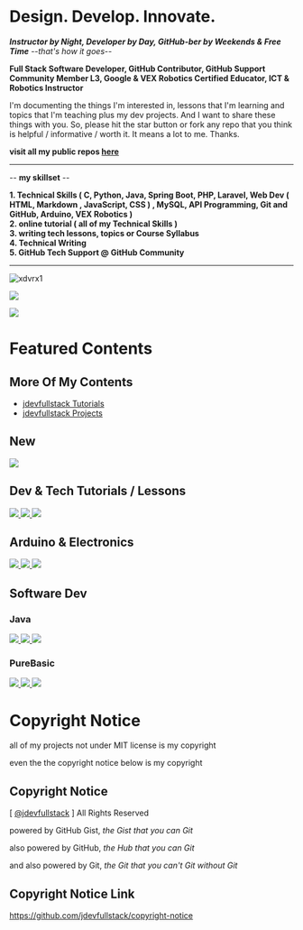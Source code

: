 # Design. Develop. Innovate.
***Instructor by Night, Developer by Day, GitHub-ber by Weekends & Free Time*** --*that's how it goes*-- 

**Full Stack Software Developer, GitHub Contributor, GitHub Support Community Member L3, Google & VEX Robotics Certified Educator, ICT & Robotics Instructor** 

I'm documenting the things I'm interested in,
lessons that I'm learning and topics that I'm teaching
plus my dev projects.
And I want to share these things with you.
So, please hit the star button or fork any repo 
that you think is helpful / informative / 
worth it. It means a lot to me. Thanks.

**visit all my public repos [here](https://github.com/jdevfullstack?tab=repositories&q=&type=source&language=&sort=name)**

***

-- **my skillset** --

**1. Technical Skills ( C, Python, Java, Spring Boot, PHP, Laravel, Web Dev ( HTML, Markdown , JavaScript, CSS ) , MySQL, API Programming, Git and GitHub, Arduino, VEX Robotics )**          
**2. online tutorial ( all of my Technical Skills )**         
**3. writing tech lessons, topics or Course Syllabus**          
**4. Technical Writing**    
**5. GitHub Tech Support @ GitHub Community**   

***

<p align="left"> 
  <img src="https://komarev.com/ghpvc/?username=xdvrx1&label=PROFILE+VIEWS" alt="xdvrx1" /> 
</p>

<p align="left">	  
 <a href="https://xdvrx1.github.io/"><img src="https://hits.seeyoufarm.com/api/count/incr/badge.svg?url=https%3A%2F%2Fxdvrx1.github.io&count_bg=%2379C83D&title_bg=%23555555&icon=&icon_color=%23E7E7E7&title=HOME+PAGE+VIEWS&edge_flat=false"/></a>
</p>	

<p align="left"> <img src="https://github-readme-stats.vercel.app/api?username=jdevfullstack&theme=tokyonight&show_icons=true&hide_border=true&count_private=true&include_all_commits=true" /> </p>

# Featured Contents

## More Of My Contents

- [jdevfullstack Tutorials](https://github.com/jdevfullstack-tutorials)
- [jdevfullstack Projects](https://github.com/jdevfullstack-projects)


## New

<a href="https://github.com/jdevfullstack/thoughts-on-gpt">
  <img src="https://github-readme-stats.vercel.app/api/pin/?username=jdevfullstack&repo=thoughts-on-gpt&theme=tokyonight&description_lines_count=2" />
</a>

## Dev & Tech Tutorials / Lessons

<a href="https://github.com/jdevfullstack/programming-core-concepts">
  <img src="https://github-readme-stats.vercel.app/api/pin/?username=jdevfullstack&repo=programming-core-concepts&theme=tokyonight&description_lines_count=2" />
</a>
<a href="https://github.com/jdevfullstack/github-pages-tutorial">
  <img src="https://github-readme-stats.vercel.app/api/pin/?username=jdevfullstack&repo=github-pages-tutorial&theme=tokyonight&description_lines_count=2" />
</a>

<a href="https://github.com/jdevfullstack/hacking-the-github-stats">
  <img src="https://github-readme-stats.vercel.app/api/pin/?username=jdevfullstack&repo=hacking-the-github-stats&theme=tokyonight&description_lines_count=2" />
</a>

## Arduino & Electronics

<a href="https://github.com/jdevfullstack/basic-electronics">
  <img src="https://github-readme-stats.vercel.app/api/pin/?username=jdevfullstack&repo=basic-electronics&theme=tokyonight&description_lines_count=2" />
</a>
<a href="https://github.com/jdevfullstack-tutorials/blinking-led-arduino">
  <img src="https://github-readme-stats.vercel.app/api/pin/?username=jdevfullstack-tutorials&repo=blinking-led-arduino&theme=tokyonight&description_lines_count=2" />
</a>

<a href="https://github.com/jdevfullstack-tutorials/single-display-arduino-project">
  <img src="https://github-readme-stats.vercel.app/api/pin/?username=jdevfullstack-tutorials&repo=single-display-arduino-project&theme=tokyonight&description_lines_count=3" />
</a>

## Software Dev
### Java

<a href="https://github.com/jdevfullstack/java">
  <img src="https://github-readme-stats.vercel.app/api/pin/?username=jdevfullstack&repo=java&theme=tokyonight&description_lines_count=2" />
</a>
<a href="https://github.com/jdevfullstack/lightweight-web-server">
  <img src="https://github-readme-stats.vercel.app/api/pin/?username=jdevfullstack&repo=lightweight-web-server&theme=tokyonight&description_lines_count=2" />
</a>

<a href="https://github.com/xkcph2017/FlappyBird">
  <img src="https://github-readme-stats.vercel.app/api/pin/?username=xkcph2017&repo=FlappyBird&theme=tokyonight&description_lines_count=2" />
</a>

### PureBasic

<a href="https://github.com/jdevfullstack/PureBasic-2D-Game">
  <img src="https://github-readme-stats.vercel.app/api/pin/?username=jdevfullstack&repo=PureBasic-2D-Game&theme=tokyonight&description_lines_count=2" />
</a>
<a href="https://github.com/jdevfullstack/PureBasic-FileExplorer">
  <img src="https://github-readme-stats.vercel.app/api/pin/?username=jdevfullstack&repo=PureBasic-FileExplorer&theme=tokyonight&description_lines_count=2" />
</a>

<a href="https://github.com/jdevfullstack/PureBasic-Scrabble">
  <img src="https://github-readme-stats.vercel.app/api/pin/?username=jdevfullstack&repo=PureBasic-Scrabble&theme=tokyonight&description_lines_count=2" />
</a>

# Copyright Notice

all of my projects not under MIT license is my
copyright

even the the copyright notice below is my copyright

## Copyright Notice

[ [@jdevfullstack](https://github.com/jdevfullstack) ] All Rights Reserved 

powered by GitHub Gist, *the Gist that you can Git*

also powered by GitHub, *the Hub that you can Git*

and also powered by Git, *the Git that you can't Git without Git*

## Copyright Notice Link

https://github.com/jdevfullstack/copyright-notice
